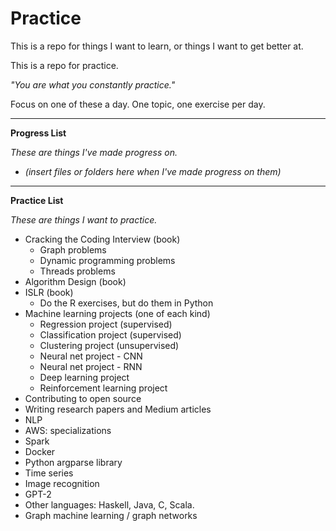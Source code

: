 # Practice

This is a repo for things I want to learn, or things I want to get better at.

This is a repo for practice.

_"You are what you constantly practice."_

Focus on one of these a day. One topic, one exercise per day.

---

**Progress List**

_These are things I've made progress on._

* _(insert files or folders here when I've made progress on them)_

---

**Practice List**

_These are things I want to practice._

* Cracking the Coding Interview (book)
    * Graph problems
    * Dynamic programming problems
    * Threads problems
* Algorithm Design (book)
* ISLR (book)
    * Do the R exercises, but do them in Python
* Machine learning projects (one of each kind)
    * Regression project (supervised)
    * Classification project (supervised)
    * Clustering project (unsupervised)
    * Neural net project - CNN
    * Neural net project - RNN
    * Deep learning project
    * Reinforcement learning project
* Contributing to open source
* Writing research papers and Medium articles
* NLP
* AWS: specializations
* Spark
* Docker
* Python argparse library
* Time series
* Image recognition
* GPT-2
* Other languages: Haskell, Java, C, Scala.
* Graph machine learning / graph networks
